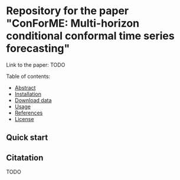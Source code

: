 # Repository for the paper "ConForME: Multi-horizon conditional conformal time series forecasting"

Link to the paper: TODO

Table of contents:

- [Abstract](doc/abstract.md)
- [Installation](doc/install.md)
- [Download data](doc/download_data.md)
- [Usage](#usage)
- [References](#references)
- [License](LICENSE.txt)

## Quick start

## Citatation

TODO
